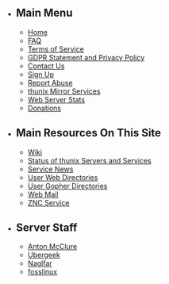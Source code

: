 -   Main Menu
    ---------

    -   [Home](main)
    -   [FAQ](faq)
    -   [Terms of Service](tos)
    -   [GDPR Statement and Privacy Policy](gdpr)
    -   [Contact Us](contact.php)
    -   [Sign Up](signup.php)
    -   [Report Abuse](abuse.php)
    -   [thunix Mirror Services](https://ftp.thunix.net/)
    -   [Web Server Stats](https://stats.thunix.net/)
    -   [Donations](donate)
-   Main Resources On This Site
    ---------------------------

    -   [Wiki](https://wiki.thunix.net/)
    -   [Status of thunix Servers and Services](/includes/server.php)
    -   [Service News](news)
    -   [User Web Directories](/includes/users.php)
    -   [User Gopher
        Directories](https://gopher.tildeverse.org/thunix.net)
    -   [Web Mail](https://www.thunix.net/webmail/)
    -   [ZNC Service](https://thunix.net:1326/)
-   Server Staff
    ------------

    -   [Anton McClure](/~amcclure/)
    -   [Ubergeek](/~ubergeek/)
    -   [Naglfar](/~naglfar/)
    -   [fosslinux](/~fosslinux/)
